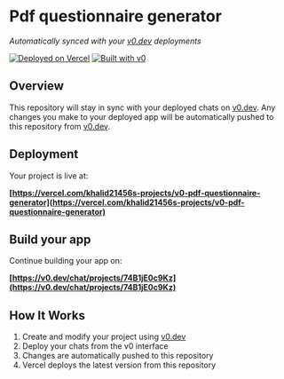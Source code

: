 # Pdf questionnaire generator

*Automatically synced with your [v0.dev](https://v0.dev) deployments*

[![Deployed on Vercel](https://img.shields.io/badge/Deployed%20on-Vercel-black?style=for-the-badge&logo=vercel)](https://vercel.com/khalid21456s-projects/v0-pdf-questionnaire-generator)
[![Built with v0](https://img.shields.io/badge/Built%20with-v0.dev-black?style=for-the-badge)](https://v0.dev/chat/projects/74B1jE0c9Kz)

## Overview

This repository will stay in sync with your deployed chats on [v0.dev](https://v0.dev).
Any changes you make to your deployed app will be automatically pushed to this repository from [v0.dev](https://v0.dev).

## Deployment

Your project is live at:

**[https://vercel.com/khalid21456s-projects/v0-pdf-questionnaire-generator](https://vercel.com/khalid21456s-projects/v0-pdf-questionnaire-generator)**

## Build your app

Continue building your app on:

**[https://v0.dev/chat/projects/74B1jE0c9Kz](https://v0.dev/chat/projects/74B1jE0c9Kz)**

## How It Works

1. Create and modify your project using [v0.dev](https://v0.dev)
2. Deploy your chats from the v0 interface
3. Changes are automatically pushed to this repository
4. Vercel deploys the latest version from this repository